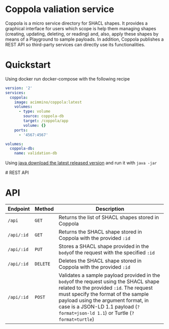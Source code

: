 # Coppola valiation service

Coppola is a micro service directory for SHACL shapes. It provides a graphical interface for users which scope is help them managing shapes (creating, updating, deleting, or reading) and, also, apply these shapes by means of a Playground to sample payloads. In addition, Coppola publishes a REST API so third-party services can directly use its functionalities.


# Quickstart

Using docker run docker-compose with the following recipe

```yml
version: '2'
services:
  coppola:
    image: acimmino/coppola:latest
    volumes: 
      - type: volume
        source: coppola-db
        target: /coppola/app
        volume: {}
    ports:
      - '4567:4567'

volumes:
  coppola-db:
    name: validation-db
```

Using [java download the latest released version](https://github.com/oeg-upm/coppola/releases) and run it with `java -jar`


# REST API

# API
| Endpoint | Method | Description |
|--|--|--|
| `/api`  |  `GET` | Returns the list of SHACL shapes stored in Coppola |
| `/api/:id`  |  `GET` | Returns the SHACL shape stored in Coppola with the provided `:id`  |
| `/api/:id`  |  `PUT` | Stores a SHACL shape provided in the `body`of the request with the specified `:id`   |
| `/api/:id`  |  `DELETE` | Deletes the SHACL shape stored in Coppola with the provided `:id`   |
| `/api/:id`  |  `POST` | Validates a sample payload provided in the `body`of the request using the SHACL shape related to the provided `:id`. The request must specify the format of the sample payload using the argument format, in case is a JSON-LD 1.1 payload (`?format=json-ld 1.1`) or Turtle (`?format=turtle`) |
